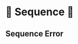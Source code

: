 # 💜 <neuro>Sequence </neuro>💜

## Sequence Error

<!-- @include: /../Placeholder_NeuroProfile.md -->